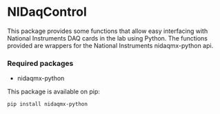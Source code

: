 # NIDaqControl

This package provides some functions that allow easy interfacing with National
Instruments DAQ cards in the lab using Python.  The functions provided are
wrappers for the National Instruments nidaqmx-python api.

### Required packages

* nidaqmx-python

This package is available on pip:
```
pip install nidaqmx-python
```
